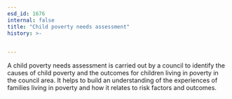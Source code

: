 ```yaml
---
esd_id: 1676
internal: false
title: "Child poverty needs assessment"
history: >-
  

---
```


A child poverty needs assessment is carried out by a council to identify the causes of child poverty and the outcomes for children living in poverty in the council area. It helps to build an understanding of the experiences of families living in poverty and how it relates to risk factors and outcomes.

